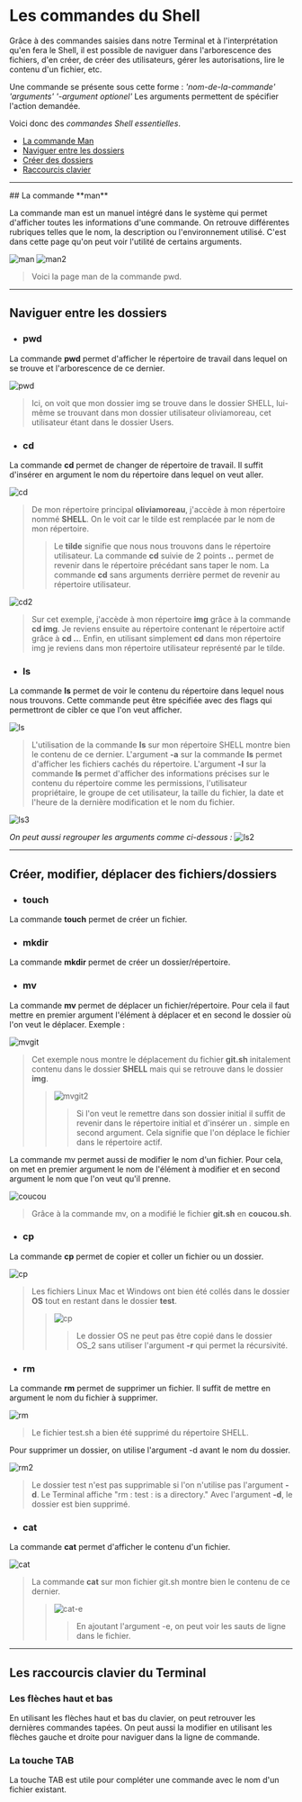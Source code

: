 # Les commandes du Shell

Grâce à des commandes saisies dans notre Terminal et à l'interprétation qu'en fera le Shell, il est possible de naviguer dans l'arborescence des fichiers, d'en créer, de créer des utilisateurs, gérer les autorisations, lire le contenu d'un fichier, etc. 

Une commande se présente sous cette forme : *'nom-de-la-commande'* *'arguments'* *'-argument optionel'*
Les arguments permettent de spécifier l'action demandée.

Voici donc des *commandes Shell essentielles*.

* [La commande Man](#man)
* [Naviguer entre les dossiers](#naviguer)
* [Créer des dossiers](#creer)
* [Raccourcis clavier](#raccourcis)

----------
<div id='man'/>
## La commande **man**

La commande man est un manuel intégré dans le système qui permet d'afficher toutes les informations d'une commande. On retrouve différentes rubriques telles que le nom, la description ou l'environnement utilisé. C'est dans cette page qu'on peut voir l'utilité de certains arguments.

![man](./img/man.png)
![man2](./img/man2.png)
> Voici la page man de la commande pwd.

-----
<div id='naviguer'/>

## Naviguer entre les dossiers

* ### pwd
La commande **pwd** permet d'afficher le répertoire de travail dans lequel on se trouve et l'arborescence de ce dernier.

![pwd](./img/pwd.png)

> Ici, on voit que mon dossier img se trouve dans le dossier SHELL, lui-même se trouvant dans mon dossier utilisateur oliviamoreau, cet utilisateur étant dans le dossier Users.

* ### cd 

La commande **cd** permet de changer de répertoire de travail. Il suffit d'insérer en argument le nom du répertoire dans lequel on veut aller. 

![cd](./img/cd.png)

> De mon répertoire principal **oliviamoreau**, j'accède à mon répertoire nommé **SHELL**. On le voit car le tilde est remplacée par le nom de mon répertoire. 
>> Le **tilde** signifie que nous nous trouvons dans le répertoire utilisateur. 
La commande **cd** suivie de 2 points **..** permet de revenir dans le répertoire précédant sans taper le nom.
La commande **cd** sans arguments derrière permet de revenir au répertoire utilisateur.

![cd2](./img/cd2.png)

> Sur cet exemple, j'accède à mon répertoire **img** grâce à la commande **cd img**. Je reviens ensuite au répertoire contenant le répertoire actif grâce à **cd ..**. Enfin, en utilisant simplement **cd** dans mon répertoire img je reviens dans mon répertoire utilisateur représenté par le tilde.


* ### ls

La commande **ls** permet de voir le contenu du répertoire dans lequel nous nous trouvons. Cette commande peut être spécifiée avec des flags qui permettront de cibler ce que l'on veut afficher.

![ls](./img/ls.png)

> L'utilisation de la commande **ls** sur mon répertoire SHELL montre bien le contenu de ce dernier.
L'argument **-a** sur la commande **ls** permet d'afficher les fichiers cachés du répertoire.
L'argument **-l** sur la commande **ls** permet d'afficher des informations précises sur le contenu du répertoire comme les permissions, l'utilisateur propriétaire, le groupe de cet utilisateur, la taille du fichier, la date et l'heure de la dernière modification et le nom du fichier.

![ls3](./img/ls3.png)

*On peut aussi regrouper les arguments comme ci-dessous :*
![ls2](./img/ls2.png)

----------
<div id='creer'/>

## Créer, modifier, déplacer des fichiers/dossiers

* ### touch
 La commande **touch** permet de créer un fichier.


* ### mkdir
La commande **mkdir** permet de créer un dossier/répertoire.

* ### mv
La commande **mv** permet de déplacer un fichier/répertoire. Pour cela il faut mettre en premier argument l'élément à déplacer et en second le dossier où l'on veut le déplacer. Exemple : 

![mvgit](./img/mvgit.png)

> Cet exemple nous montre le déplacement du fichier **git.sh** initalement contenu dans le dossier **SHELL** mais qui se retrouve dans le dossier **img**.
>>![mvgit2](./img/mvgit2.png) 
>>> Si l'on veut le remettre dans son dossier initial il suffit de revenir dans le répertoire initial et d'insérer un *.* simple en second argument. Cela signifie que l'on déplace le fichier dans le répertoire actif.

La commande mv permet aussi de modifier le nom d'un fichier. Pour cela, on met en premier argument le nom de l'élément à modifier et en second argument le nom que l'on veut qu'il prenne. 

![coucou](./img/coucou.png)

> Grâce à la commande mv, on a modifié le fichier **git.sh** en **coucou.sh**.


* ### cp
La commande **cp** permet de copier et coller un fichier ou un dossier.

![cp](./img/cp.png)
> Les fichiers Linux Mac et Windows ont bien été collés dans le dossier **OS** tout en restant dans le dossier **test**.
>>![cp](./img/cp2.png)
>>> Le dossier OS ne peut pas être copié dans le dossier OS_2 sans utiliser l'argument **-r** qui permet la récursivité.

* ### rm
La commande **rm** permet de supprimer un fichier. Il suffit de mettre en argument le nom du fichier à supprimer.

![rm](./img/rm.png)

> Le fichier test.sh a bien été supprimé du répertoire SHELL.

Pour supprimer un dossier, on utilise l'argument -d avant le nom du dossier.

![rm2](./img/rm2.png)

> Le dossier test n'est pas supprimable si l'on n'utilise pas l'argument **-d**. Le Terminal affiche "rm : test : is a directory." Avec l'argument **-d**, le dossier est bien supprimé.

* ### cat
La commande **cat** permet d'afficher le contenu d'un fichier.

![cat](./img/cat.png)
> La commande **cat** sur mon fichier git.sh montre bien le contenu de ce dernier.
>> ![cat-e](./img/cat-e.png)
>>> En ajoutant l'argument -e, on peut voir les sauts de ligne dans le fichier.

----
<div id='raccourcis'/>

## Les raccourcis clavier du Terminal

### Les flèches haut et bas
En utilisant les flèches haut et bas du clavier, on peut retrouver les dernières commandes tapées. On peut aussi la modifier en utilisant les flèches gauche et droite pour naviguer dans la ligne de commande.

### La touche TAB
La touche TAB est utile pour compléter une commande avec le nom d'un fichier existant. 


